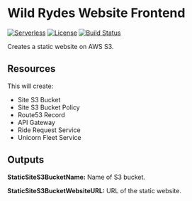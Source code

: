 # Wild Rydes Website Frontend
[![Serverless](http://public.serverless.com/badges/v3.svg)](http://www.serverless.com)
[![License](https://img.shields.io/badge/License-BSD%202--Clause-orange.svg)](https://opensource.org/licenses/BSD-2-Clause)
[![Build Status](https://travis-ci.org/ServerlessOpsIO/wild-rydes.svg?branch=master)](https://travis-ci.org/ServerlessOpsIO/wild-rydes)

Creates a static website on AWS S3.

## Resources

This will create:
* Site S3 Bucket
* Site S3 Bucket Policy
* Route53 Record
* API Gateway
* Ride Request Service
* Unicorn Fleet Service

## Outputs

__StaticSiteS3BucketName:__ Name of S3 bucket.

__StaticSiteS3BucketWebsiteURL:__ URL of the static website.
